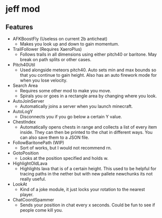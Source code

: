 # jeff mod

## Features
- AFKBoostFly (Useless on current 2b anticheat)
  - Makes you look up and down to gain momentum.
- TrailFollower (Requires XaeroPlus)
  - Follows trails in all dimensions using either pitch40 or baritone. May break on path splits or other cases.
- Pitch40Util
  - Used alongside meteors pitch40. Auto sets min and max bounds so that you continue to gain height. Also has an auto firework mode for when you lose velocity.
- Search Area
  - Requires some other mod to make you move.
  - Spirals you or goes in a rectangle area by changing where you look.
- AutoJoinServer
  - Automatically joins a server when you launch minecraft.
- AutoLogY
  - Disconnects you if you go below a certain Y value.
- ChestIndex
  - Automatically opens chests in range and collects a list of every item inside. They can then be printed to the chat in different ways. You can also save them to a JSON file.
- FollowBaritonePath (WIP)
  -	Sort of works, but I would not recommend rn.
- GotoPosition
  - Looks at the position specified and holds w.
- HighlightOldLava
  - Highlights lava that is of a certain height. This used to be helpful for tracing paths in the nether but with new pallete newchunks its not really useful.
- LookAt
  - Kind of a joke module, it just locks your rotation to the nearest player.
- ChatCoordSpammer
  - Sends your position in chat every x seconds. Could be fun to see if people come kill you.
